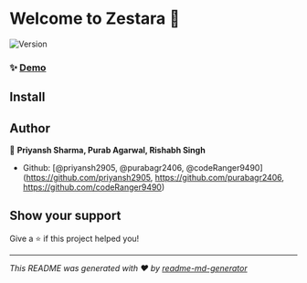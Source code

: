 # Welcome to Zestara 👋
![Version](https://img.shields.io/badge/version-1.0.0-blue.svg?cacheSeconds=2592000)

### ✨ [Demo](https://lms-system-x7so.onrender.com) 

## Install



## Author

👤 **Priyansh Sharma, Purab Agarwal, Rishabh Singh**

* Github: [@priyansh2905, @purabagr2406, @codeRanger9490](https://github.com/priyansh2905, https://github.com/purabagr2406, https://github.com/codeRanger9490)

## Show your support

Give a ⭐️ if this project helped you!


***
_This README was generated with ❤️ by [readme-md-generator](https://github.com/kefranabg/readme-md-generator)_
